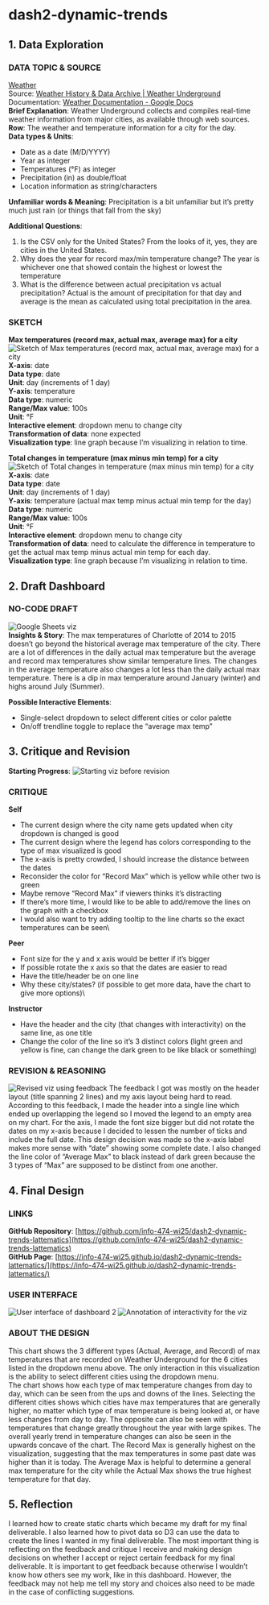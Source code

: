 # dash2-dynamic-trends
## 1. Data Exploration
### DATA TOPIC & SOURCE
[Weather](https://drive.google.com/file/d/1akt4PRpmfoST-ENeh6wVwtk5zXFt4Goj/view?usp=drive_link)\
Source: [Weather History & Data Archive | Weather Underground](https://www.wunderground.com/history)\
Documentation: [Weather Documentation - Google Docs](https://docs.google.com/document/d/15HiHTsKK8wbD6lOnJ1OmwlQJWHq4I1HsKmQBMVJanOc/edit?tab=t.0)\
**Brief Explanation**: Weather Underground collects and compiles real-time weather information from major cities, as available through web sources.\
**Row**: The weather and temperature information for a city for the day.\
**Data types & Units**: 
- Date as a date (M/D/YYYY)
- Year as integer 
- Temperatures (°F) as integer
- Precipitation (in) as double/float
- Location information as string/characters

**Unfamiliar words & Meaning**: 
Precipitation is a bit unfamiliar but it’s pretty much just rain (or things that fall from the sky)

**Additional Questions**: 
1. Is the CSV only for the United States?
From the looks of it, yes, they are cities in the United States.
2. Why does the year for record max/min temperature change? 
The year is whichever one that showed contain the highest or lowest the temperature 
3. What is the difference between actual precipitation vs actual precipitation?
Actual is the amount of precipitation for that day and average is the mean as calculated using total precipitation in the area. 


### SKETCH 
**Max temperatures (record max, actual max, average max) for a city**
![Sketch of Max temperatures (record max, actual max, average max) for a city](/img/1.png)\
**X-axis**: date \
**Data type**: date \
**Unit**: day (increments of 1 day)\
**Y-axis**: temperature \
**Data type**: numeric\
**Range/Max value**: 100s\
**Unit**: °F\
**Interactive element**: dropdown menu to change city \
**Transformation of data**: none expected \
**Visualization type**: line graph because I’m visualizing in relation to time.

**Total changes in temperature (max minus min temp) for a city**
![Sketch of Total changes in temperature (max minus min temp) for a city](/img/2.png)\
**X-axis**: date \
**Data type**: date \
**Unit**: day (increments of 1 day)\
**Y-axis**: temperature (actual max temp minus actual min temp for the day)\
**Data type**: numeric\
**Range/Max value**: 100s\
**Unit**: °F\
**Interactive element**: dropdown menu to change city \
**Transformation of data**: need to calculate the difference in temperature to get the actual max temp minus actual min temp for each day.\
**Visualization type**: line graph because I’m visualizing in relation to time. 

## 2. Draft Dashboard
### NO-CODE DRAFT 
![Google Sheets viz](/img/3.png)\
**Insights & Story**: 
The max temperatures of Charlotte of 2014 to 2015 doesn’t go beyond the historical average max temperature of the city. There are a lot of differences in the daily actual max temperature but the average and record max temperatures show similar temperature lines. The changes in the average temperature also changes a lot less than the daily actual max temperature. There is a dip in max temperature around January (winter) and highs around July (Summer).
	
**Possible Interactive Elements**: 
- Single-select dropdown to select different cities or color palette 
- On/off trendline toggle to replace the “average max temp”

## 3. Critique and Revision 
**Starting Progress**: 
![Starting viz before revision](/img/4.png)
### CRITIQUE
**Self**
- The current design where the city name gets updated when city dropdown is changed is good
- The current design where the legend has colors corresponding to the type of max visualized is good
- The x-axis is pretty crowded, I should increase the distance between the dates
- Reconsider the color for “Record Max” which is yellow while other two is green
- Maybe remove “Record Max” if viewers thinks it’s distracting 
- If there’s more time, I would like to be able to add/remove the lines on the graph with a checkbox 
- I would also want to try adding tooltip to the line charts so the exact temperatures can be seen\

**Peer**
- Font size for the y and x axis would be better if it’s bigger
- If possible rotate the x axis so that the dates are easier to read
- Have the title/header be on one line 
- Why these city/states? (if possible to get more data, have the chart to give more options)\

**Instructor**
- Have the header and the city (that changes with interactivity) on the same line, as one title 
- Change the color of the line so it’s 3 distinct colors (light green and yellow is fine, can change the dark green to be like black or something)
	
### REVISION & REASONING 
![Revised viz using feedback](/img/5.png)
The feedback I got was mostly on the header layout (title spanning 2 lines) and my axis layout being hard to read. According to this feedback, I made the header into a single line which ended up overlapping the legend so I moved the legend to an empty area on my chart. For the axis, I made the font size bigger but did not rotate the dates on my x-axis because I decided to lessen the number of ticks and include the full date. This design decision was made so the x-axis label makes more sense with “date” showing some complete date. I also changed the line color of “Average Max” to black instead of dark green because the 3 types of “Max” are supposed to be distinct from one another. 

## 4. Final Design
### LINKS 
**GitHub Repository**: [https://github.com/info-474-wi25/dash2-dynamic-trends-lattematics](https://github.com/info-474-wi25/dash2-dynamic-trends-lattematics)  
**GitHub Page**: [https://info-474-wi25.github.io/dash2-dynamic-trends-lattematics/](https://info-474-wi25.github.io/dash2-dynamic-trends-lattematics/) 

### USER INTERFACE 
![User interface of dashboard 2](/img/6.png)
![Annotation of interactivity for the viz](/img/7.png)

### ABOUT THE DESIGN
This chart shows the 3 different types (Actual, Average, and Record) of max temperatures that are recorded on Weather Underground for the 6 cities listed in the dropdown menu above. The only interaction in this visualization is the ability to select different cities using the dropdown menu. \
The chart shows how each type of max temperature changes from day to day, which can be seen from the ups and downs of the lines. Selecting the different cities shows which cities have max temperatures that are generally higher, no matter which type of max temperature is being looked at, or have less changes from day to day. The opposite can also be seen with temperatures that change greatly throughout the year with large spikes. The overall yearly trend in temperature changes can also be seen in the upwards concave of the chart. The Record Max is generally highest on the visualization, suggesting that the max temperatures in some past date was higher than it is today. The Average Max is helpful to determine a general max temperature for the city while the Actual Max shows the true highest temperature for that day. 

## 5. Reflection 
I learned how to create static charts which became my draft for my final deliverable. I also learned how to pivot data so D3 can use the data to create the lines I wanted in my final deliverable. The most important thing is reflecting on the feedback and critique I receive and making design decisions on whether I accept or reject certain feedback for my final deliverable. It is important to get feedback because otherwise I wouldn’t know how others see my work, like in this dashboard. However, the feedback may not help me tell my story and choices also need to be made in the case of conflicting suggestions. 
